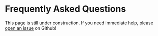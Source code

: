 # Frequently Asked Questions

This page is still under construction. If you need immediate help, please [open an issue](https://github.com/OpenOmics/methyl-seek/issues) on Github!

